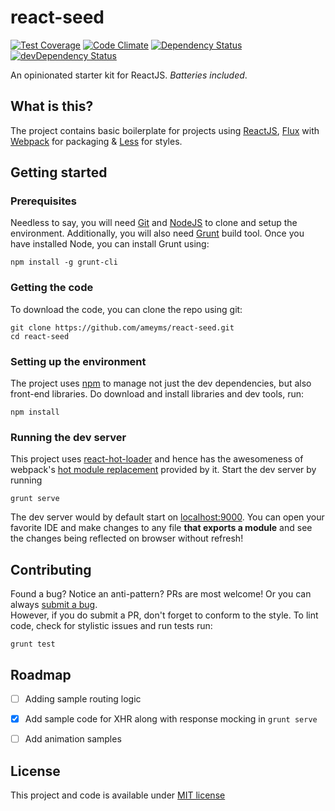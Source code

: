 # react-seed
[![Test Coverage](https://codeclimate.com/github/ameyms/react-seed/badges/coverage.svg)](https://codeclimate.com/github/ameyms/react-seed/coverage) [![Code Climate](https://codeclimate.com/github/ameyms/react-seed/badges/gpa.svg)](https://codeclimate.com/github/ameyms/react-seed) [![Dependency Status](https://david-dm.org/ameyms/react-seed.svg)](https://david-dm.org/ameyms/react-seed) [![devDependency Status](https://david-dm.org/ameyms/react-seed/dev-status.svg)](https://david-dm.org/ameyms/react-seed#info=devDependencies)

An opinionated starter kit for ReactJS.
_Batteries included_.

## What is this?
The project contains basic boilerplate for projects using [ReactJS](http://facebook.github.io/react), [Flux](http://facebook.github.io/flux) with [Webpack](http://webpack.github.io/) for packaging &amp; [Less](http://lesscss.org/) for styles.

## Getting started
### Prerequisites
Needless to say, you will need [Git](http://git-scm.com) and [NodeJS](http://nodejs.org) to clone and setup the environment. Additionally, you will also need [Grunt](http://gruntjs.com/) build tool. Once you have installed Node, you can install Grunt using:

```shell
npm install -g grunt-cli
```

### Getting the code
To download the code, you can clone the repo using git:
```shell
git clone https://github.com/ameyms/react-seed.git
cd react-seed
```

### Setting up the environment
The project uses [npm](https://www.npmjs.com) to manage not just the dev dependencies, but also front-end libraries. Do download and install libraries and dev tools, run:
```shell
npm install
```


### Running the dev server
This project uses [react-hot-loader](http://gaearon.github.io/react-hot-loader) and hence has the awesomeness of webpack's [hot module replacement](http://webpack.github.io/docs/hot-module-replacement.html) provided by it.
Start the dev server by running
```shell
grunt serve
```
The dev server would by default start on [localhost:9000](http://localhost:9000).
You can open your favorite IDE and make changes to any file **that exports a module** and see the changes being reflected on browser without refresh!

## Contributing
Found a bug? Notice an anti-pattern? PRs are most welcome! Or you can always [submit a bug](https://github.com/ameyms/react-seed/issues/new "Create new issue").
<br/>
However, if you do submit a PR, don't forget to conform to the style. To lint code, check for stylistic issues and run tests run:

```shell
grunt test
```


## Roadmap
- [ ] Adding sample routing logic
- [x] Add sample code for XHR along with response mocking in `grunt serve`
- [ ] Add animation samples


## License
This project and code is available under [MIT license](https://github.com/ameyms/react-seed/blob/master/LICENSE)
